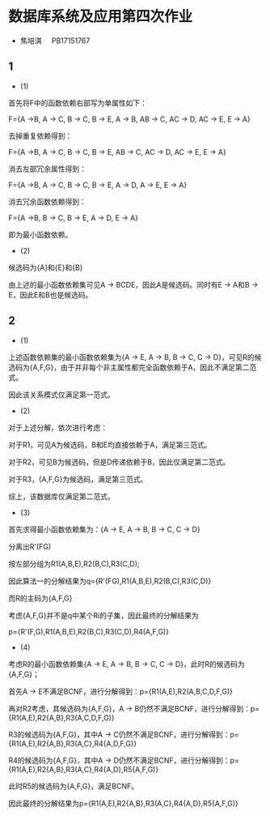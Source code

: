 # 数据库系统及应用第四次作业

+ 焦培淇 &nbsp; &nbsp; PB17151767

## 1

+ (1)

首先将F中的函数依赖右部写为单属性如下：

F={A &rightarrow;B, A &rightarrow; C, B &rightarrow; C, B &rightarrow; E, A &rightarrow; B, AB &rightarrow; C, AC &rightarrow; D, AC &rightarrow; E, E &rightarrow; A}

去掉重复依赖得到：

F={A &rightarrow;B, A &rightarrow; C, B &rightarrow; C, B &rightarrow; E, AB &rightarrow; C, AC &rightarrow; D, AC &rightarrow; E, E &rightarrow; A}

消去左部冗余属性得到：

F={A &rightarrow;B, A &rightarrow; C, B &rightarrow; C, B &rightarrow; E, A &rightarrow; D, A &rightarrow; E, E &rightarrow; A}

消去冗余函数依赖得到：

F={A &rightarrow;B, B &rightarrow; C, B &rightarrow; E, A &rightarrow; D, E &rightarrow; A}

即为最小函数依赖。

+ (2)

候选码为{A}和{E}和{B}

由上述的最小函数依赖集可见A &rightarrow; BCDE，因此A是候选码。同时有E &rightarrow; A和B &rightarrow; E，因此E和B也是候选码。

## 2

+ (1)

上述函数依赖集的最小函数依赖集为{A &rightarrow; E, A &rightarrow; B, B &rightarrow; C, C &rightarrow; D}，可见R的候选码为{A,F,G}，由于并非每个非主属性都完全函数依赖于A，因此不满足第二范式。

因此该关系模式仅满足第一范式。

+ (2)

对于上述分解，依次进行考虑：

对于R1，可见A为候选码，B和E均直接依赖于A，满足第三范式。

对于R2，可见B为候选码，但是D传递依赖于B，因此仅满足第二范式。

对于R3，{A,F,G}为候选码，满足第三范式。

综上，该数据库仅满足第二范式。

+ (3)

首先求得最小函数依赖集为：{A &rightarrow; E, A &rightarrow; B, B &rightarrow; C, C &rightarrow; D}

分离出R'(FG)

按左部分组为R1(A,B,E),R2(B,C),R3(C,D);

因此算法一的分解结果为q={R'(FG),R1(A,B,E),R2(B,C),R3(C,D)}

而R的主码为{A,F,G}

考虑{A,F,G}并不是q中某个Ri的子集，因此最终的分解结果为

p={R'(F,G),R1(A,B,E),R2(B,C),R3(C,D),R4(A,F,G)}

+ (4)

考虑R的最小函数依赖集{A &rightarrow; E, A &rightarrow; B, B &rightarrow; C, C &rightarrow; D}，此时R的候选码为{A,F,G}；

首先A &rightarrow; E不满足BCNF，进行分解得到：p={R1(A,E),R2(A,B,C,D,F,G)}

再对R2考虑，其候选码为{A,F,G}，A &rightarrow; B仍然不满足BCNF，进行分解得到：p={R1(A,E),R2{A,B},R3(A,C,D,F,G)}

R3的候选码为{A,F,G}，其中A &rightarrow; C仍然不满足BCNF，进行分解得到：p={R1(A,E),R2{A,B},R3(A,C},R4{A,D,F,G)}

R4的候选码为{A,F,G}，其中A &rightarrow; D仍然不满足BCNF，进行分解得到：p={R1(A,E),R2{A,B},R3(A,C},R4{A,D},R5{A,F,G)}

此时R5的候选码为{A,F,G}，满足BCNF。

因此最终的分解结果为p={R1(A,E),R2{A,B},R3(A,C},R4{A,D},R5{A,F,G)}